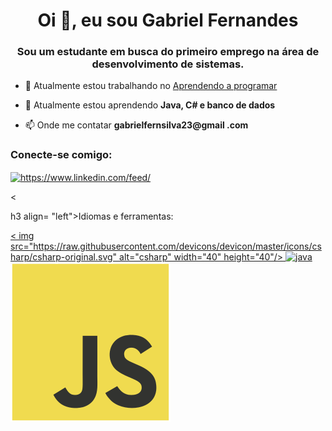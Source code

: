 <h1 align="center">Oi 👋, eu sou Gabriel Fernandes</h1>
<h3 align="center">Sou um estudante em busca do primeiro emprego na área de desenvolvimento de sistemas.</h3>

- 🔭 Atualmente estou trabalhando no [Aprendendo a programar](https://github.com/GabrielFernandes56/Aprendendo-a-programar)

- 🌱 Atualmente estou aprendendo **Java, C# e banco de dados**

- 📫 Onde me contatar **gabrielfernsilva23@gmail .com**

<h3 align="left">Conecte-se comigo:</h3>
<p align="left">
<a href="https://linkedin.com/in/https://www.linkedin .com/feed/" target="blank"><img align="center" src="https://raw.githubusercontent.com/rahuldkjain/github-profile-readme-generator/master/src/images/icons/ Social/linked-in-alt.svg" alt="https://www.linkedin.com/feed/" height="30" width="40" /></a> </p>
<

h3 align= "left">Idiomas e ferramentas:</h3>
<p align="left"> <a href="https://www.w3schools.com/cs/" target="_blank" rel="noreferrer"> < img src="https://raw.githubusercontent.com/devicons/devicon/master/icons/csharp/csharp-original.svg" alt="csharp" width="40" height="40"/> </a > <a href="https://www.java.com" target="_blank" rel="noreferrer"> <img src="https://raw.githubusercontent.com/devicons/devicon/master/icons/ java/java-original.svg" alt="java" width="40" height="40"/> </a> <a href="https://developer.mozilla.org/en-US/docs/ Web/JavaScript" target="_blank" rel="noreferrer"> <img src="https://raw.githubusercontent.com/devicons/devicon/master/icons/javascript/javascript-original.svg" alt="javascript "largura="40" altura="40"/> </a> </p>

